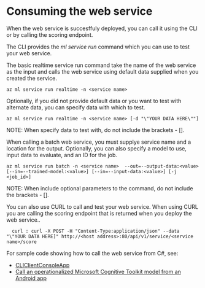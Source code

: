 # Consuming the web service

When the web service is succesffuly deployed, you can call it using the CLI or by calling the scoring endpoint.

The CLI provides the *ml service run*  command which you can use to test your web service. 

The basic realtime service run command take the name of the web service as the input and calls the web service using default data supplied when you created the service.

```
az ml service run realtime -n <service name>
```

Optionally, if you did not provide default data or you want to test with alternate data, you can specify data with which to test.

```
az ml service run realtime -n <service name> [-d "\"YOUR DATA HERE\""]
```
NOTE: When specify data to test with, do not include the brackets - [].

When calling a batch web service, you must supplye service name and a location for the output. Optionally, you can also specify a model to use, input data to evaluate, and an ID for the job.

```
az ml service run batch -n <service name>  --out=--output-data:<value> [--in=--trained-model:<value>] [--in=--input-data:<value>] [-j <job_id>]
```
NOTE: When include optional parameters to the command, do not include the brackets - [].

You can also use CURL to call and test your web service. When using CURL you are calling the scoring endpoint that is returned when you deploy the web service..

```
  curl : curl -X POST -H "Content-Type:application/json" --data "\"YOUR DATA HERE]" http://<host address>:80/api/v1/service/<service name>/score
```

For sample code showing how to call the web service from C#, see:

* [CLIClientConsoleApp](https://github.com/Azure/Machine-Learning-Operationalization/tree/master/samples/python/tutorials/Sample%20C%23%20Client%20App/CLIClientConsoleApp)
* [Call an operationalized Microsoft Cognitive Toolkit model from an Android app](https://gallery.cortanaintelligence.com/Tutorial/Call-an-operationalized-Microsoft-Cognitive-Toolkit-model-from-an-Android-app)